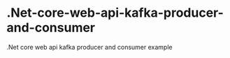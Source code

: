 # .Net-core-web-api-kafka-producer-and-consumer
.Net core web api kafka producer and consumer example
